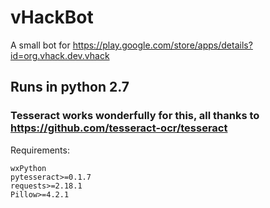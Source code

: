 # vHackBot
A small bot for https://play.google.com/store/apps/details?id=org.vhack.dev.vhack

## Runs in python 2.7

### Tesseract works wonderfully for this, all thanks to https://github.com/tesseract-ocr/tesseract

Requirements:

```
wxPython
pytesseract>=0.1.7
requests>=2.18.1
Pillow>=4.2.1
```
